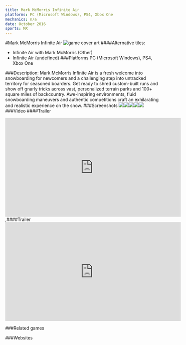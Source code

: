 ```yaml
---
title: Mark McMorris Infinite Air
platforms: PC (Microsoft Windows), PS4, Xbox One
mechanics: n/a
date: October 2016
sports: MX
---
```

#Mark McMorris Infinite Air
![game cover art](//images.igdb.com/igdb/image/upload/t_cover_big/bj3ibtubpbtigvja00at.jpg "Logo Title Text 1")
####Alternative tiles:
* Infinite Air with Mark McMorris (Other)
* Infinite Air (undefined)
###Platforms
PC (Microsoft Windows), PS4, Xbox One

###Description:
Mark McMorris Infinite Air is a fresh welcome into snowboarding for newcomers and a challenging step into untracked territory for seasoned boarders. Get ready to shred custom-built runs and show off gnarly tricks across vast, personalized terrain parks and 100+ square miles of backcountry. Awe-inspiring environments, fluid snowboarding maneuvers and authentic competitions craft an exhilarating and realistic experience on the snow.
###Screenshots
<a target="_blank" rel="noopener noreferrer" href="//images.igdb.com/igdb/image/upload/t_cover_big/c18rtbwzerzqefika4gz.jpg"><img src="//images.igdb.com/igdb/image/upload/t_thumb/c18rtbwzerzqefika4gz.jpg"/></a><a target="_blank" rel="noopener noreferrer" href="//images.igdb.com/igdb/image/upload/t_cover_big/vnlabsvlmgfaea3i18zm.jpg"><img src="//images.igdb.com/igdb/image/upload/t_thumb/vnlabsvlmgfaea3i18zm.jpg"/></a><a target="_blank" rel="noopener noreferrer" href="//images.igdb.com/igdb/image/upload/t_cover_big/bslwiqbmiinkmfcttlco.jpg"><img src="//images.igdb.com/igdb/image/upload/t_thumb/bslwiqbmiinkmfcttlco.jpg"/></a><a target="_blank" rel="noopener noreferrer" href="//images.igdb.com/igdb/image/upload/t_cover_big/e2lnllk9vdcw8rplfyhl.jpg"><img src="//images.igdb.com/igdb/image/upload/t_thumb/e2lnllk9vdcw8rplfyhl.jpg"/></a><a target="_blank" rel="noopener noreferrer" href="//images.igdb.com/igdb/image/upload/t_cover_big/umhmzpqr4m7ghtr7uscm.jpg"><img src="//images.igdb.com/igdb/image/upload/t_thumb/umhmzpqr4m7ghtr7uscm.jpg"/></a>
###Video
####Trailer

<iframe width="560" height="315" src="https://www.youtube.com/embed/3Pbl2PfMIOU" frameborder="0" allowfullscreen></iframe>
,####Trailer

<iframe width="560" height="315" src="https://www.youtube.com/embed/qAPNBNKgmrU" frameborder="0" allowfullscreen></iframe>

###Related games

###Websites

